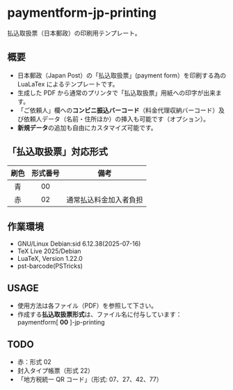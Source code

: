 # paymentform-jp-printing
払込取扱票（日本郵政）の印刷用テンプレート。

## 概要
- 日本郵政（Japan Post）の「払込取扱票」(payment form）を印刷する為の LuaLaTex によるテンプレートです。  
- 生成した PDF から通常のプリンタで「払込取扱票」用紙への印字が出来ます。
- 「ご依頼人」欄への**コンビニ振込バーコード**（料金代理収納バーコード）及び依頼人データ（名前・住所ほか）の挿入も可能です（オプション）。  
- **新規データ**の追加も自由にカスタマイズ可能です。

## 「払込取扱票」対応形式  
| 刷色 | 形式番号 | 備考 |
| :---: | :---: | --- |
| 青 | 00 | 　　 |
| 赤 | 02 | 通常払込料金加入者負担 |

## 作業環境
- GNU/Linux Debian:sid 6.12.38(2025-07-16)
- TeX Live 2025/Debian 
- LuaTeX, Version 1.22.0
- pst-barcode(PSTricks)  

## USAGE
- 使用方法は各ファイル（PDF）を参照して下さい。  
- 作成する**払込取扱票形式**は、ファイル名に付与しています：  
paymentform[ **00** ]-jp-printing

## TODO
- 赤：形式 02
- 封入タイプ帳票（形式 22）
- 「地方税統一 QR コード」（形式: 07、27、42、77）  
